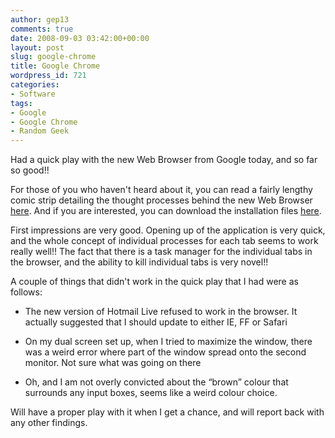 ```yaml
---
author: gep13
comments: true
date: 2008-09-03 03:42:00+00:00
layout: post
slug: google-chrome
title: Google Chrome
wordpress_id: 721
categories:
- Software
tags:
- Google
- Google Chrome
- Random Geek
---
```


Had a quick play with the new Web Browser from Google today, and so far so good!!

 

For those of you who haven't heard about it, you can read a fairly lengthy comic strip detailing the thought processes behind the new Web Browser [here](http://www.google.com/googlebooks/chrome/). And if you are interested, you can download the installation files [here](http://www.google.com/chrome).

 

First impressions are very good. Opening up of the application is very quick, and the whole concept of individual processes for each tab seems to work really well!! The fact that there is a task manager for the individual tabs in the browser, and the ability to kill individual tabs is very novel!!

 

A couple of things that didn't work in the quick play that I had were as follows:

 

  
  * The new version of Hotmail Live refused to work in the browser. It actually suggested that I should update to either IE, FF or Safari 
   
  * On my dual screen set up, when I tried to maximize the window, there was a weird error where part of the window spread onto the second monitor. Not sure what was going on there 
   
  * Oh, and I am not overly convicted about the “brown” colour that surrounds any input boxes, seems like a weird colour choice.
 

Will have a proper play with it when I get a chance, and will report back with any other findings.

